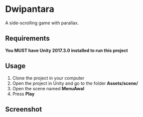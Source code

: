 # Dwipantara
A side-scrolling game with parallax.

## Requirements
**You MUST have Unity 2017.3.0 installed to run this project**

## Usage
1. Clone the project in your computer
2. Open the project in Unity and go to the folder **Assets/scene/**
3. Open the scene named **MenuAwal**
4. Press **Play**

## Screenshot
